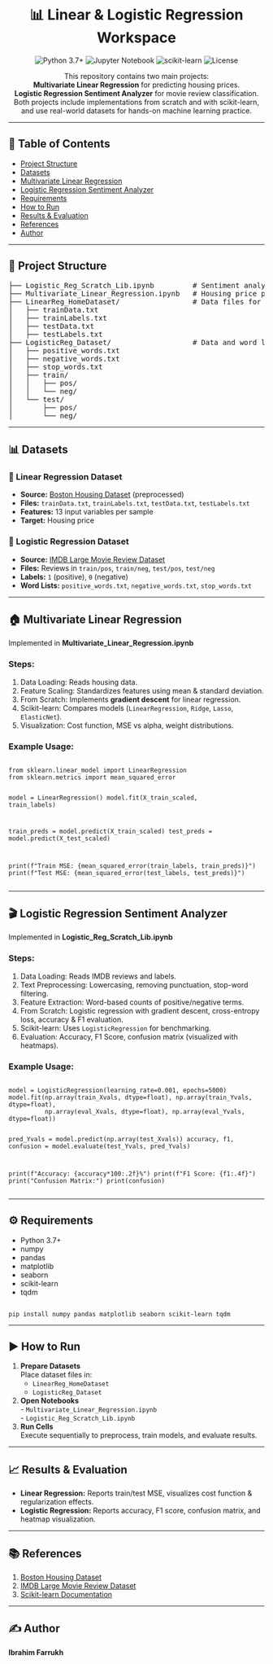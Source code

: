 <h1 align="center">📊 Linear & Logistic Regression Workspace</h1>

<p align="center">
  <img src="https://img.shields.io/badge/python-3.7%2B-blue" alt="Python 3.7+">
  <img src="https://img.shields.io/badge/jupyter-notebook-orange" alt="Jupyter Notebook">
  <img src="https://img.shields.io/badge/scikit--learn-1.0%2B-green" alt="scikit-learn">
  <img src="https://img.shields.io/badge/license-MIT-lightgrey" alt="License">
</p>

<p align="center">
This repository contains two main projects:<br>
<b>Multivariate Linear Regression</b> for predicting housing prices.<br>
<b>Logistic Regression Sentiment Analyzer</b> for movie review classification.<br>
Both projects include implementations from scratch and with scikit-learn, and use real-world datasets for hands-on machine learning practice.
</p>

<hr>

<h2>📑 Table of Contents</h2>
<ul>
  <li><a href="#project-structure">Project Structure</a></li>
  <li><a href="#datasets">Datasets</a></li>
  <li><a href="#multivariate-linear-regression">Multivariate Linear Regression</a></li>
  <li><a href="#logistic-regression-sentiment-analyzer">Logistic Regression Sentiment Analyzer</a></li>
  <li><a href="#requirements">Requirements</a></li>
  <li><a href="#how-to-run">How to Run</a></li>
  <li><a href="#results--evaluation">Results &amp; Evaluation</a></li>
  <li><a href="#references">References</a></li>
  <li><a href="#author">Author</a></li>
</ul>

<hr>

<h2 id="project-structure">📂 Project Structure</h2>

<pre>
├── Logistic_Reg_Scratch_Lib.ipynb         # Sentiment analysis using logistic regression (scratch & sklearn)
├── Multivariate_Linear_Regression.ipynb   # Housing price prediction using linear regression (scratch & sklearn)
├── LinearReg_HomeDataset/                 # Data files for linear regression
│   ├── trainData.txt
│   ├── trainLabels.txt
│   ├── testData.txt
│   ├── testLabels.txt
├── LogisticReg_Dataset/                   # Data and word lists for sentiment analysis
│   ├── positive_words.txt
│   ├── negative_words.txt
│   ├── stop_words.txt
│   ├── train/
│   │   ├── pos/
│   │   └── neg/
│   └── test/
│       ├── pos/
│       └── neg/
</pre>

<hr>

<h2 id="datasets">📊 Datasets</h2>

<h3>🔹 Linear Regression Dataset</h3>
<ul>
  <li><b>Source:</b> <a href="https://www.cs.toronto.edu/~delve/data/boston/bostonDetail.html">Boston Housing Dataset</a> (preprocessed)</li>
  <li><b>Files:</b> <code>trainData.txt</code>, <code>trainLabels.txt</code>, <code>testData.txt</code>, <code>testLabels.txt</code></li>
  <li><b>Features:</b> 13 input variables per sample</li>
  <li><b>Target:</b> Housing price</li>
</ul>

<h3>🔹 Logistic Regression Dataset</h3>
<ul>
  <li><b>Source:</b> <a href="https://ai.stanford.edu/~amaas/data/sentiment/">IMDB Large Movie Review Dataset</a></li>
  <li><b>Files:</b> Reviews in <code>train/pos</code>, <code>train/neg</code>, <code>test/pos</code>, <code>test/neg</code></li>
  <li><b>Labels:</b> <code>1</code> (positive), <code>0</code> (negative)</li>
  <li><b>Word Lists:</b> <code>positive_words.txt</code>, <code>negative_words.txt</code>, <code>stop_words.txt</code></li>
</ul>

<hr>

<h2 id="multivariate-linear-regression">🏠 Multivariate Linear Regression</h2>

<p>Implemented in <b>Multivariate_Linear_Regression.ipynb</b></p>

<h3>Steps:</h3>
<ol>
  <li>Data Loading: Reads housing data.</li>
  <li>Feature Scaling: Standardizes features using mean & standard deviation.</li>
  <li>From Scratch: Implements <b>gradient descent</b> for linear regression.</li>
  <li>Scikit-learn: Compares models (<code>LinearRegression</code>, <code>Ridge</code>, <code>Lasso</code>, <code>ElasticNet</code>).</li>
  <li>Visualization: Cost function, MSE vs alpha, weight distributions.</li>
</ol>

<h3>Example Usage:</h3>
<pre><code class="language-python">
from sklearn.linear_model import LinearRegression
from sklearn.metrics import mean_squared_error

model = LinearRegression()
model.fit(X_train_scaled, train_labels)

train_preds = model.predict(X_train_scaled)
test_preds = model.predict(X_test_scaled)

print(f"Train MSE: {mean_squared_error(train_labels, train_preds)}")
print(f"Test MSE: {mean_squared_error(test_labels, test_preds)}")
</code></pre>

<hr>

<h2 id="logistic-regression-sentiment-analyzer">🎬 Logistic Regression Sentiment Analyzer</h2>

<p>Implemented in <b>Logistic_Reg_Scratch_Lib.ipynb</b></p>

<h3>Steps:</h3>
<ol>
  <li>Data Loading: Reads IMDB reviews and labels.</li>
  <li>Text Preprocessing: Lowercasing, removing punctuation, stop-word filtering.</li>
  <li>Feature Extraction: Word-based counts of positive/negative terms.</li>
  <li>From Scratch: Logistic regression with gradient descent, cross-entropy loss, accuracy & F1 evaluation.</li>
  <li>Scikit-learn: Uses <code>LogisticRegression</code> for benchmarking.</li>
  <li>Evaluation: Accuracy, F1 Score, confusion matrix (visualized with heatmaps).</li>
</ol>

<h3>Example Usage:</h3>
<pre><code class="language-python">
model = LogisticRegression(learning_rate=0.001, epochs=5000)
model.fit(np.array(train_Xvals, dtype=float), np.array(train_Yvals, dtype=float),
          np.array(eval_Xvals, dtype=float), np.array(eval_Yvals, dtype=float))

pred_Yvals = model.predict(np.array(test_Xvals))
accuracy, f1, confusion = model.evaluate(test_Yvals, pred_Yvals)

print(f"Accuracy: {accuracy\*100:.2f}%")
print(f"F1 Score: {f1:.4f}")
print("Confusion Matrix:")
print(confusion)
</code></pre>

<hr>

<h2 id="requirements">⚙️ Requirements</h2>

<ul>
  <li>Python 3.7+</li>
  <li>numpy</li>
  <li>pandas</li>
  <li>matplotlib</li>
  <li>seaborn</li>
  <li>scikit-learn</li>
  <li>tqdm</li>
</ul>

<pre><code class="language-bash">
pip install numpy pandas matplotlib seaborn scikit-learn tqdm
</code></pre>

<hr>

<h2 id="how-to-run">▶️ How to Run</h2>

<ol>
  <li><b>Prepare Datasets</b><br>
  Place dataset files in:
    <ul>
      <li><code>LinearReg_HomeDataset</code></li>
      <li><code>LogisticReg_Dataset</code></li>
    </ul>
  </li>
  <li><b>Open Notebooks</b><br>
    - <code>Multivariate_Linear_Regression.ipynb</code><br>
    - <code>Logistic_Reg_Scratch_Lib.ipynb</code>
  </li>
  <li><b>Run Cells</b><br>
    Execute sequentially to preprocess, train models, and evaluate results.
  </li>
</ol>

<hr>

<h2 id="results--evaluation">📈 Results & Evaluation</h2>

<ul>
  <li><b>Linear Regression:</b> Reports train/test MSE, visualizes cost function & regularization effects.</li>
  <li><b>Logistic Regression:</b> Reports accuracy, F1 score, confusion matrix, and heatmap visualization.</li>
</ul>

<hr>

<h2 id="references">📚 References</h2>

<ol>
  <li><a href="https://www.cs.toronto.edu/~delve/data/boston/bostonDetail.html">Boston Housing Dataset</a></li>
  <li><a href="https://ai.stanford.edu/~amaas/data/sentiment/">IMDB Large Movie Review Dataset</a></li>
  <li><a href="https://scikit-learn.org/stable/">Scikit-learn Documentation</a></li>
</ol>

<hr>

<h2 id="author">✍️ Author</h2>

<p><b>Ibrahim Farrukh</b></p>
